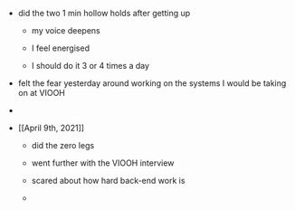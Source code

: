 - did the two 1 min hollow holds after getting up
	 - my voice deepens

	 - I feel energised

	 - I should do it 3 or 4 times a day

- felt the fear yesterday around working on the systems I would be taking on at VIOOH

- 

- [[April 9th, 2021]] 
	 - did the zero legs

	 - went further with the VIOOH interview

	 - scared about how hard back-end work is

	 - 
